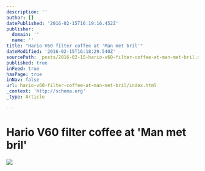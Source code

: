 ```yaml
---
description: ''
author: []
datePublished: '2016-02-15T16:19:16.452Z'
publisher:
  domain: ''
  name: ''
title: "Hario V60 filter coffee at 'Man met bril'"
dateModified: '2016-02-15T16:18:29.540Z'
sourcePath: _posts/2016-02-15-hario-v60-filter-coffee-at-man-met-bril.md
published: true
inFeed: true
hasPage: true
inNav: false
url: hario-v60-filter-coffee-at-man-met-bril/index.html
_context: 'http://schema.org'
_type: Article

---
```

# Hario V60 filter coffee at 'Man met bril'
![](https://the-grid-user-content.s3-us-west-2.amazonaws.com/35ced321-ade3-48b9-99ec-3536e0a2833a.png)